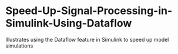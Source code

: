 # Speed-Up-Signal-Processing-in-Simulink-Using-Dataflow
Illustrates using the Dataflow feature in Simulink to speed up model simulations
